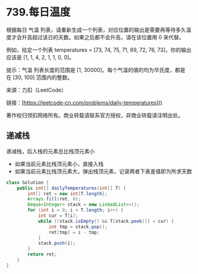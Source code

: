 # 739.每日温度
根据每日 气温 列表，请重新生成一个列表，对应位置的输出是需要再等待多久温度才会升高超过该日的天数。如果之后都不会升高，请在该位置用 0 来代替。

例如，给定一个列表 temperatures = [73, 74, 75, 71, 69, 72, 76, 73]，你的输出应该是 [1, 1, 4, 2, 1, 1, 0, 0]。

提示：气温 列表长度的范围是 [1, 30000]。每个气温的值的均为华氏度，都是在 [30, 100] 范围内的整数。

来源：力扣（LeetCode）

链接：[https://leetcode-cn.com/problems/daily-temperatures]()

著作权归领扣网络所有。商业转载请联系官方授权，非商业转载请注明出处。

## 递减栈

递减栈，后入栈的元素总比栈顶元素小

- 如果当前元素比栈顶元素小，直接入栈
- 如果当前元素比栈顶元素大，弹出栈顶元素，记录两者下表差值即为所求天数

```java
class Solution {
    public int[] dailyTemperatures(int[] T) {
        int[] ret = new int[T.length];
        Arrays.fill(ret, 0);
        Deque<Integer> stack = new LinkedList<>();
        for (int i = 0; i < T.length; i++) {
            int cur = T[i];
            while (!stack.isEmpty() && T[stack.peek()] < cur) {
                int tmp = stack.pop();
                ret[tmp] = i - tmp;
            }
            stack.push(i);
        }
        return ret;
    }
}
```